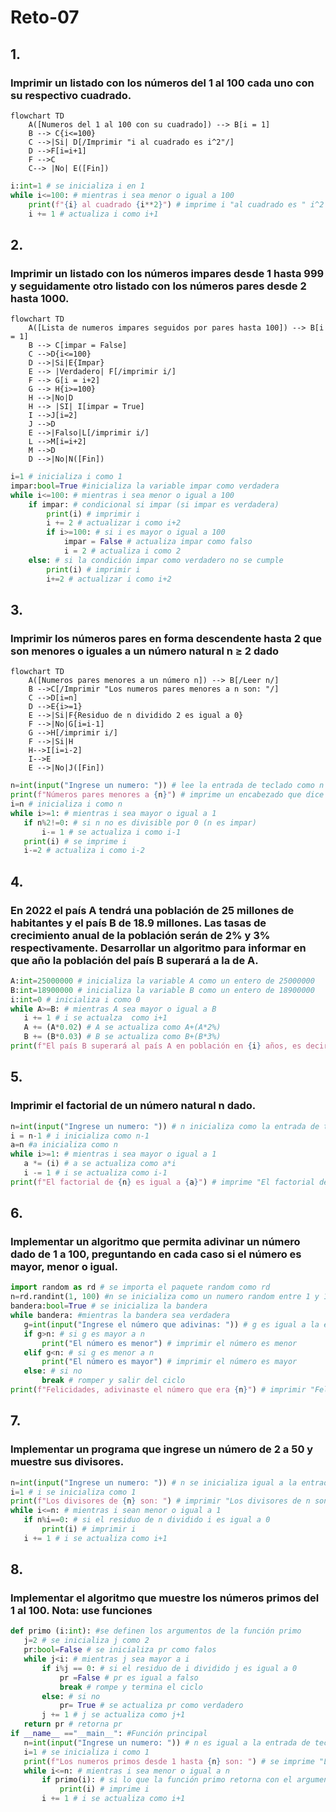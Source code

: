 # Reto-07

## 1. 
### Imprimir un listado con los números del 1 al 100 cada uno con su respectivo cuadrado.
```mermaid
flowchart TD
    A([Numeros del 1 al 100 con su cuadrado]) --> B[i = 1]
    B --> C{i<=100}
    C -->|Si| D[/Imprimir "i al cuadrado es i^2"/]
    D -->F[i=i+1]
    F -->C
    C--> |No| E([Fin])
```

``` python
i:int=1 # se inicializa i en 1
while i<=100: # mientras i sea menor o igual a 100
    print(f"{i} al cuadrado {i**2}") # imprime i "al cuadrado es " i^2
    i += 1 # actualiza i como i+1
```

## 2.
### Imprimir un listado con los números impares desde 1 hasta 999 y seguidamente otro listado con los números pares desde 2 hasta 1000.

```mermaid
flowchart TD
    A([Lista de numeros impares seguidos por pares hasta 100]) --> B[i = 1]
    B --> C[impar = False]
    C -->D{i<=100}
    D -->|Si|E{Impar}
    E --> |Verdadero| F[/imprimir i/]
    F --> G[i = i+2]
    G --> H{i>=100}
    H -->|No|D
    H --> |SI| I[impar = True]
    I -->J[i=2]
    J -->D
    E -->|Falso|L[/imprimir i/]
    L -->M[i=i+2]
    M -->D
    D -->|No|N([Fin])
```

``` python
i=1 # inicializa i como 1
impar:bool=True #inicializa la variable impar como verdadera
while i<=100: # mientras i sea menor o igual a 100
    if impar: # condicional si impar (si impar es verdadera)
        print(i) # imprimir i 
        i += 2 # actualizar i como i+2
        if i>=100: # si i es mayor o igual a 100
            impar = False # actualiza impar como falso
            i = 2 # actualiza i como 2
    else: # si la condición impar como verdadero no se cumple
        print(i) # imprimir i
        i+=2 # actualizar i como i+2
```

## 3.
### Imprimir los números pares en forma descendente hasta 2 que son menores o iguales a un número natural n ≥ 2 dado

``` mermaid
flowchart TD
    A([Numeros pares menores a un número n]) --> B[/Leer n/]
    B -->C[/Imprimir "Los numeros pares menores a n son: "/]
    C -->D[i=n]
    D -->E{i>=1}
    E -->|Si|F{Residuo de n dividido 2 es igual a 0}
    F -->|No|G[i=i-1]
    G -->H[/imprimir i/]
    F -->|Si|H
    H-->I[i=i-2]
    I-->E
    E -->|No|J([Fin])
```

 ``` python
n=int(input("Ingrese un numero: ")) # lee la entrada de teclado como n
print(f"Números pares menores a {n}") # imprime un encabezado que dice "Numeros pares menores a " n
i=n # inicializa i como n
while i>=1: # mientras i sea mayor o igual a 1
    if n%2!=0: # si n no es divisible por 0 (n es impar)
        i-= 1 # se actualiza i como i-1
    print(i) # se imprime i
    i-=2 # actualiza i como i-2
```

## 4.
### En 2022 el país A tendrá una población de 25 millones de habitantes y el país B de 18.9 millones. Las tasas de crecimiento anual de la población serán de 2% y 3% respectivamente. Desarrollar un algoritmo para informar en que año la población del país B superará a la de A.

 ``` python
A:int=25000000 # inicializa la variable A como un entero de 25000000
B:int=18900000 # inicializa la variable B como un entero de 18900000
i:int=0 # inicializa i como 0
while A>=B: # mientras A sea mayor o igual a B
    i += 1 # i se actualza  como i+1
    A += (A*0.02) # A se actualiza como A+(A*2%)
    B += (B*0.03) # B se actualiza como B+(B*3%)
print(f"El país B superará al país A en población en {i} años, es decir en {2022+i}") # imprimir "El país B superará al país A en población en i años, es decir en 2022+i"

```

## 5.
### Imprimir el factorial de un número natural n dado.
 ``` python
n=int(input("Ingrese un numero: ")) # n inicializa como la entrada de teclado
i = n-1 # i inicializa como n-1
a=n #a inicializa como n
while i>=1: # mientras i sea mayor o igual a 1
    a *= (i) # a se actualiza como a*i
    i -= 1 # i se actualiza como i-1
print(f"El factorial de {n} es igual a {a}") # imprime "El factorial de n es igual a a"
```

## 6.
### Implementar un algoritmo que permita adivinar un número dado de 1 a 100, preguntando en cada caso si el número es mayor, menor o igual.
 ``` python
import random as rd # se importa el paquete random como rd
n=rd.randint(1, 100) #n se inicializa como un numero random entre 1 y 100
bandera:bool=True # se inicializa la bandera
while bandera: #mientras la bandera sea verdadera
    g=int(input("Ingrese el número que adivinas: ")) # g es igual a la entrada por teclado
    if g>n: # si g es mayor a n
        print("El número es menor") # imprimir el número es menor
    elif g<n: # si g es menor a n
        print("El número es mayor") # imprimir el número es mayor
    else: # si no
        break # romper y salir del ciclo
print(f"Felicidades, adivinaste el número que era {n}") # imprimir "Felicidades, adivinaste el número que era n"
```

## 7.
### Implementar un programa que ingrese un número de 2 a 50 y muestre sus divisores.
 ``` python
n=int(input("Ingrese un numero: ")) # n se inicializa igual a la entrada por teclado
i=1 # i se inicializa como 1
print(f"Los divisores de {n} son: ") # imprimir "Los divisores de n son: "
while i<=n: # mientras i sean menor o igual a 1
    if n%i==0: # si el residuo de n dividido i es igual a 0
        print(i) # imprimir i
    i += 1 # i se actualiza como i+1
```

## 8.
### Implementar el algoritmo que muestre los números primos del 1 al 100. Nota: use funciones

 ``` python
def primo (i:int): #se definen los argumentos de la función primo
    j=2 # se inicializa j como 2
    pr:bool=False # se inicializa pr como falos
    while j<i: # mientras j sea mayor a i
        if i%j == 0: # si el residuo de i dividido j es igual a 0
            pr =False # pr es igual a falso
            break # rompe y termina el ciclo
        else: # si no
            pr= True # se actualiza pr como verdadero
        j += 1 # j se actualiza como j+1
    return pr # retorna pr
if __name__ =="__main__": #Función principal
    n=int(input("Ingrese un numero: ")) # n es igual a la entrada de teclado
    i=1 # se inicializa i como 1
    print(f"Los numeros primos desde 1 hasta {n} son: ") # se imprime "Los numeros primos desde 1 hasta n son: "
    while i<=n: # mientras i sea menor o igual a n
        if primo(i): # si lo que la función primo retorna con el argumento i es verdadero
            print(i) # imprime i
        i += 1 # i se actualiza como i+1
```
